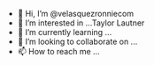 - 👋 Hi, I’m @velasquezronniecom
- 👀 I’m interested in ...Taylor Lautner
- 🌱 I’m currently learning ...
- 💞️ I’m looking to collaborate on ...
- 📫 How to reach me ...

<!---o
velasquezronniecom/velasquezronniecom is a ✨ special ✨ repository because its `README.md` (this file) appears on your GitHub profile.
You can click the Preview link to take a look at your changes.
--->
